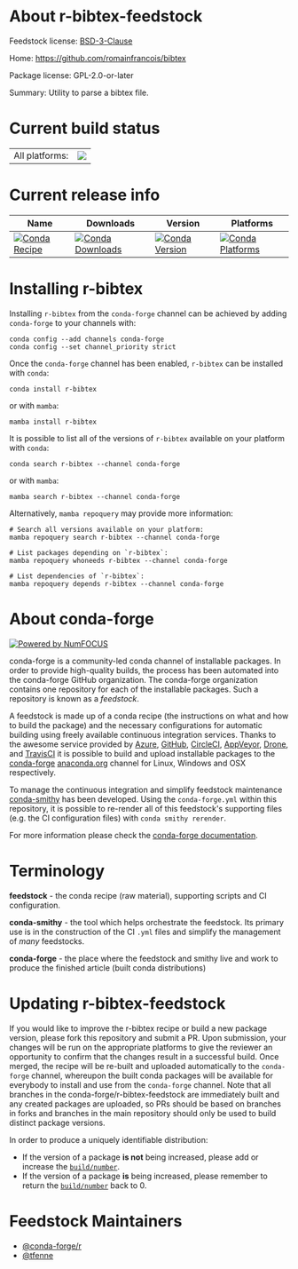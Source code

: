 About r-bibtex-feedstock
========================

Feedstock license: [BSD-3-Clause](https://github.com/conda-forge/r-bibtex-feedstock/blob/main/LICENSE.txt)

Home: https://github.com/romainfrancois/bibtex

Package license: GPL-2.0-or-later

Summary: Utility to parse a bibtex file.

Current build status
====================


<table><tr><td>All platforms:</td>
    <td>
      <a href="https://dev.azure.com/conda-forge/feedstock-builds/_build/latest?definitionId=997&branchName=main">
        <img src="https://dev.azure.com/conda-forge/feedstock-builds/_apis/build/status/r-bibtex-feedstock?branchName=main">
      </a>
    </td>
  </tr>
</table>

Current release info
====================

| Name | Downloads | Version | Platforms |
| --- | --- | --- | --- |
| [![Conda Recipe](https://img.shields.io/badge/recipe-r--bibtex-green.svg)](https://anaconda.org/conda-forge/r-bibtex) | [![Conda Downloads](https://img.shields.io/conda/dn/conda-forge/r-bibtex.svg)](https://anaconda.org/conda-forge/r-bibtex) | [![Conda Version](https://img.shields.io/conda/vn/conda-forge/r-bibtex.svg)](https://anaconda.org/conda-forge/r-bibtex) | [![Conda Platforms](https://img.shields.io/conda/pn/conda-forge/r-bibtex.svg)](https://anaconda.org/conda-forge/r-bibtex) |

Installing r-bibtex
===================

Installing `r-bibtex` from the `conda-forge` channel can be achieved by adding `conda-forge` to your channels with:

```
conda config --add channels conda-forge
conda config --set channel_priority strict
```

Once the `conda-forge` channel has been enabled, `r-bibtex` can be installed with `conda`:

```
conda install r-bibtex
```

or with `mamba`:

```
mamba install r-bibtex
```

It is possible to list all of the versions of `r-bibtex` available on your platform with `conda`:

```
conda search r-bibtex --channel conda-forge
```

or with `mamba`:

```
mamba search r-bibtex --channel conda-forge
```

Alternatively, `mamba repoquery` may provide more information:

```
# Search all versions available on your platform:
mamba repoquery search r-bibtex --channel conda-forge

# List packages depending on `r-bibtex`:
mamba repoquery whoneeds r-bibtex --channel conda-forge

# List dependencies of `r-bibtex`:
mamba repoquery depends r-bibtex --channel conda-forge
```


About conda-forge
=================

[![Powered by
NumFOCUS](https://img.shields.io/badge/powered%20by-NumFOCUS-orange.svg?style=flat&colorA=E1523D&colorB=007D8A)](https://numfocus.org)

conda-forge is a community-led conda channel of installable packages.
In order to provide high-quality builds, the process has been automated into the
conda-forge GitHub organization. The conda-forge organization contains one repository
for each of the installable packages. Such a repository is known as a *feedstock*.

A feedstock is made up of a conda recipe (the instructions on what and how to build
the package) and the necessary configurations for automatic building using freely
available continuous integration services. Thanks to the awesome service provided by
[Azure](https://azure.microsoft.com/en-us/services/devops/), [GitHub](https://github.com/),
[CircleCI](https://circleci.com/), [AppVeyor](https://www.appveyor.com/),
[Drone](https://cloud.drone.io/welcome), and [TravisCI](https://travis-ci.com/)
it is possible to build and upload installable packages to the
[conda-forge](https://anaconda.org/conda-forge) [anaconda.org](https://anaconda.org/)
channel for Linux, Windows and OSX respectively.

To manage the continuous integration and simplify feedstock maintenance
[conda-smithy](https://github.com/conda-forge/conda-smithy) has been developed.
Using the ``conda-forge.yml`` within this repository, it is possible to re-render all of
this feedstock's supporting files (e.g. the CI configuration files) with ``conda smithy rerender``.

For more information please check the [conda-forge documentation](https://conda-forge.org/docs/).

Terminology
===========

**feedstock** - the conda recipe (raw material), supporting scripts and CI configuration.

**conda-smithy** - the tool which helps orchestrate the feedstock.
                   Its primary use is in the construction of the CI ``.yml`` files
                   and simplify the management of *many* feedstocks.

**conda-forge** - the place where the feedstock and smithy live and work to
                  produce the finished article (built conda distributions)


Updating r-bibtex-feedstock
===========================

If you would like to improve the r-bibtex recipe or build a new
package version, please fork this repository and submit a PR. Upon submission,
your changes will be run on the appropriate platforms to give the reviewer an
opportunity to confirm that the changes result in a successful build. Once
merged, the recipe will be re-built and uploaded automatically to the
`conda-forge` channel, whereupon the built conda packages will be available for
everybody to install and use from the `conda-forge` channel.
Note that all branches in the conda-forge/r-bibtex-feedstock are
immediately built and any created packages are uploaded, so PRs should be based
on branches in forks and branches in the main repository should only be used to
build distinct package versions.

In order to produce a uniquely identifiable distribution:
 * If the version of a package **is not** being increased, please add or increase
   the [``build/number``](https://docs.conda.io/projects/conda-build/en/latest/resources/define-metadata.html#build-number-and-string).
 * If the version of a package **is** being increased, please remember to return
   the [``build/number``](https://docs.conda.io/projects/conda-build/en/latest/resources/define-metadata.html#build-number-and-string)
   back to 0.

Feedstock Maintainers
=====================

* [@conda-forge/r](https://github.com/conda-forge/r/)
* [@tfenne](https://github.com/tfenne/)

